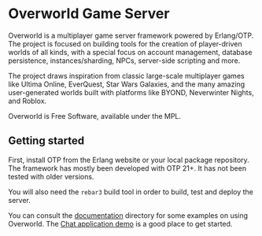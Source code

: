 Overworld Game Server
=================================================

Overworld is a multiplayer game server framework powered by Erlang/OTP. The
project is focused on building tools for the creation of player-driven worlds
of all kinds, with a special focus on account management, database persistence,
instances/sharding, NPCs, server-side scripting and more.

The project draws inspiration from classic large-scale multiplayer games like
Ultima Online, EverQuest, Star Wars Galaxies, and the many amazing
user-generated worlds built with platforms like BYOND, Neverwinter Nights, and
Roblox.

Overworld is Free Software, available under the MPL.

Getting started
-------------------------------------------------
First, install OTP from the Erlang website or your local package repository.
The framework has mostly been developed with OTP 21+. It has not been tested
with older versions.

You will also need the `rebar3` build tool in order to build, test and deploy
the server.

You can consult the [documentation](doc) directory for some examples on using
Overworld. The [Chat application demo](doc/demo.md) is a good place to get
started.
